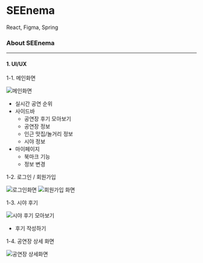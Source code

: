 # SEEnema

React, Figma, Spring 


### About SEEnema
-----------------

#### 1. UI/UX 

1-1. 메인화면

![메인화면](https://user-images.githubusercontent.com/92142899/217428371-ad68ae7a-00f2-4163-81d8-0f42c6660de4.jpg)

- 실시간 공연 순위 
- 사이드바 
   - 공연장 후기 모아보기
   - 공연장 정보 
   - 인근 맛집/놀거리 정보
   - 시야 정보
- 마이페이지
  - 북마크 기능
  - 정보 변경
  
1-2. 로그인 / 회원가입

![로그인화면](https://user-images.githubusercontent.com/92142899/217430158-bb45f6e0-10ce-4928-8312-25979b501d45.jpg)
![회원가입 화면](https://user-images.githubusercontent.com/92142899/217428374-09cde3fc-4bf1-496e-9960-d348854816e1.jpg)

1-3. 시야 후기

![시야 후기 모아보기](https://user-images.githubusercontent.com/92142899/217428373-5a2c0368-4e53-46f0-86ab-a259071eb1a3.jpg)

- 후기 작성하기

1-4. 공연장 상세 화면

![공연장 상세화면](https://user-images.githubusercontent.com/92142899/217430610-454e8b2f-93ab-4a24-b670-a8fa4ddc8875.jpg)

   


